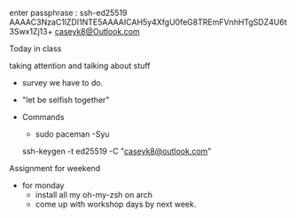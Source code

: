 

enter passphrase : 
ssh-ed25519 AAAAC3NzaC1lZDI1NTE5AAAAICAH5y4XfgU0feG8TREmFVnhHTgSDZ4U6t3Swx1Zj13+ caseyk8@Outlook.com


Today in class


taking attention and talking about stuff
- survey we have to do.

- "let be selfish together"


- Commands
    - sudo paceman -Syu
    
    ssh-keygen -t ed25519 -C "caseyk8@outlook.com"


Assignment for weekend
- for monday 
    - install all my oh-my-zsh on arch  
    - come up with workshop days by next week. 